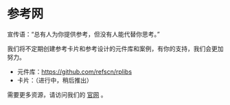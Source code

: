 # 参考网
宣传语：“总有人为你提供参考，但没有人能代替你思考。”

我们将不定期创建参考卡片和参考设计的元件库和案例，有你的支持，我们会更加努力。
* 元件库：https://github.com/refscn/rplibs
* 卡片：（进行中，稍后推出）

需要更多资源，请访问我们的 [官网](http://refs.cn) 。
